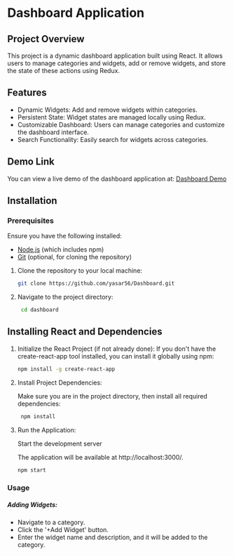 # Dashboard Application

## Project Overview

This project is a dynamic dashboard application built using React. It allows users to manage categories and widgets, add or remove widgets, and store the state of these actions using Redux.

## Features

- Dynamic Widgets: Add and remove widgets within categories.
- Persistent State: Widget states are managed locally using Redux.
- Customizable Dashboard: Users can manage categories and customize the dashboard interface.
- Search Functionality: Easily search for widgets across categories.


## Demo Link

You can view a live demo of the dashboard application at: [Dashboard Demo](https://dashboardcloud.netlify.app/)

## Installation

### Prerequisites

Ensure you have the following installed:

- [Node.js](https://nodejs.org/) (which includes npm)
- [Git](https://git-scm.com/) (optional, for cloning the repository)


1. Clone the repository to your local machine:

   ```bash
   git clone https://github.com/yasar56/Dashboard.git

2. Navigate to the project directory:

   ```bash
    cd dashboard

## Installing React and Dependencies


1. Initialize the React Project (if not already done):
   If you don't have the create-react-app tool installed, you can install it globally using npm:

     ```bash
     npm install -g create-react-app

2. Install Project Dependencies:

   Make sure you are in the project directory, then install all required dependencies:

   ```bash
    npm install

3. Run the Application:
    
    Start the development server
    
    The application will be available at http://localhost:3000/.


    ```bash
    npm start

### Usage

##### Adding Widgets:

- Navigate to a category.
- Click the '+Add Widget' button.
- Enter the widget name and description, and it will be added to the category.
